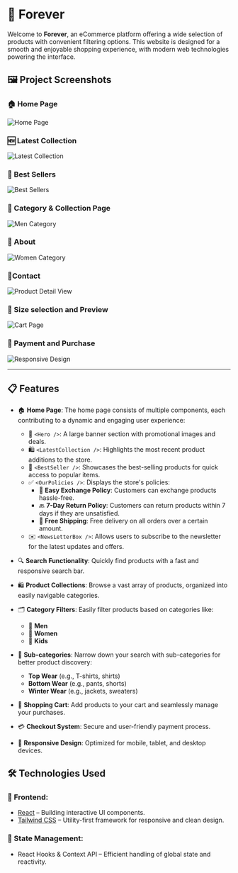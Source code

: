 # 🛒 Forever

Welcome to **Forever**, an eCommerce platform offering a wide selection of products with convenient filtering options. This website is designed for a smooth and enjoyable shopping experience, with modern web technologies powering the interface.

## 🖼️ Project Screenshots

### 🏠 Home Page
![Home Page](https://github.com/user-attachments/assets/d9f96e0b-ab0f-484d-b0b0-21f086a8ccf0)

### 🆕 Latest Collection
![Latest Collection](https://github.com/user-attachments/assets/cc8949ba-eda2-4c7c-99fc-84b71e9362a5)

### 🌟 Best Sellers
![Best Sellers](https://github.com/user-attachments/assets/045676ae-f085-4a9c-92fd-cf3fc4d0854e)

### 👔  Category & Collection Page
![Men Category](https://github.com/user-attachments/assets/11eba9fc-ea76-49bf-a6e4-66068a9b572e)

### 👗 About
![Women Category](https://github.com/user-attachments/assets/4fcd802e-655b-4551-8548-7ba42a25fcd7)

### 📄Contact
![Product Detail View](https://github.com/user-attachments/assets/314f8a3f-e123-4d37-b588-62124c1adb80)

### 🛒 Size selection and Preview
![Cart Page](https://github.com/user-attachments/assets/8e26e7f1-38bf-4646-84f5-9e5cc9934c46)

### 📱 Payment and Purchase
![Responsive Design](https://github.com/user-attachments/assets/d45d4455-3601-4211-9919-50fcb3d371e9)


---

## 📋 Features

- 🏠 **Home Page**: The home page consists of multiple components, each contributing to a dynamic and engaging user experience:
  - 🎉 `<Hero />`: A large banner section with promotional images and deals.
  - 🛍️ `<LatestCollection />`: Highlights the most recent product additions to the store.
  - 🌟 `<BestSeller />`: Showcases the best-selling products for quick access to popular items.
  - ✅ `<OurPolicies />`: Displays the store's policies:
    - 🔄 **Easy Exchange Policy**: Customers can exchange products hassle-free.
    - 🔙 **7-Day Return Policy**: Customers can return products within 7 days if they are unsatisfied.
    - 🚚 **Free Shipping**: Free delivery on all orders over a certain amount.
  - ✉️ `<NewsLetterBox />`: Allows users to subscribe to the newsletter for the latest updates and offers.

- 🔍 **Search Functionality**: Quickly find products with a fast and responsive search bar.
- 🛍️ **Product Collections**: Browse a vast array of products, organized into easily navigable categories.
- 🗂️ **Category Filters**: Easily filter products based on categories like:
  - 👔 **Men**
  - 👗 **Women**
  - 👶 **Kids**
- 👕 **Sub-categories**: Narrow down your search with sub-categories for better product discovery:
  - **Top Wear** (e.g., T-shirts, shirts)
  - **Bottom Wear** (e.g., pants, shorts)
  - **Winter Wear** (e.g., jackets, sweaters)
- 🛒 **Shopping Cart**: Add products to your cart and seamlessly manage your purchases.
- 💳 **Checkout System**: Secure and user-friendly payment process.
- 📱 **Responsive Design**: Optimized for mobile, tablet, and desktop devices.

## 🛠️ Technologies Used

### 🎨 Frontend:
- [React](https://reactjs.org/) – Building interactive UI components.
- [Tailwind CSS](https://tailwindcss.com/) – Utility-first framework for responsive and clean design.

### 🔧 State Management:
- React Hooks & Context API – Efficient handling of global state and reactivity.

